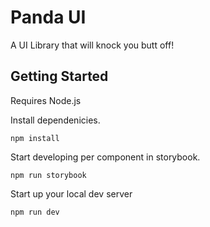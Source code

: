 # Panda UI

A UI Library that will knock you butt off!

## Getting Started

Requires Node.js

Install dependenicies.

`npm install`

Start developing per component in storybook.

`npm run storybook`

Start up your local dev server

`npm run dev`
